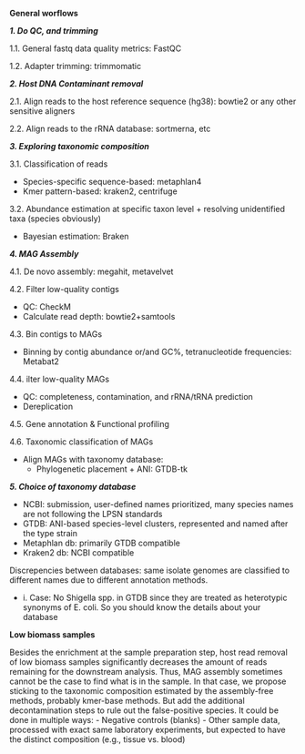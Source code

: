 **General worflows**

***1. Do QC, and trimming***

1.1. General fastq data quality metrics: FastQC

1.2. Adapter trimming: trimmomatic


***2. Host DNA Contaminant removal***

2.1. Align reads to the host reference sequence (hg38): bowtie2 or any other sensitive aligners

2.2. Align reads to the rRNA database: sortmerna, etc


***3. Exploring taxonomic composition***

3.1. Classification of reads
- Species-specific sequence-based: metaphlan4
- Kmer pattern-based: kraken2, centrifuge

3.2.	Abundance estimation at specific taxon level + resolving unidentified taxa (species obviously)
- Bayesian estimation: Braken

***4.	MAG Assembly***

4.1.	De novo assembly: megahit, metavelvet

4.2. Filter low-quality contigs
- QC: CheckM
- Calculate read depth: bowtie2+samtools

4.3. Bin contigs to MAGs
- Binning by contig abundance or/and GC%, tetranucleotide frequencies: Metabat2

4.4. ilter low-quality MAGs
- QC: completeness, contamination, and rRNA/tRNA prediction
- Dereplication

4.5. Gene annotation & Functional profiling

4.6. Taxonomic classification of MAGs
- Align MAGs with taxonomy database:
  - Phylogenetic placement + ANI: GTDB-tk
 
***5.	Choice of taxonomy database***

-	NCBI: submission, user-defined names prioritized, many species names are not following the LPSN standards
-	GTDB: ANI-based species-level clusters, represented and named after the type strain
-	Metaphlan db: primarily GTDB compatible
-	Kraken2 db: NCBI compatible

Discrepencies between databases: same isolate genomes are classified to different names due to different annotation methods.
  - i. Case: No Shigella spp. in GTDB since they are treated as heterotypic synonyms of E. coli.
So you should know the details about your database

**Low biomass samples**

Besides the enrichment at the sample preparation step, host read removal of low biomass samples significantly decreases the amount of reads remaining for the downstream analysis. Thus, MAG assembly sometimes cannot be the case to find what is in the sample. 
In that case, we propose sticking to the taxonomic composition estimated by the assembly-free methods, probably kmer-base methods. 
But add the additional decontamination steps to rule out the false-positive species. It could be done in multiple ways:
	- Negative controls (blanks)
	- Other sample data, processed with exact same laboratory experiments, but expected to have the distinct composition (e.g., tissue vs. blood)
